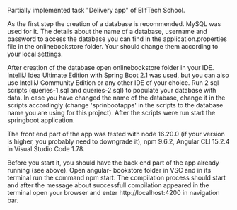 Partially implemented task "Delivery app" of ElifTech School.

As the first step the creation of a database is recommended. MySQL was used for it. The details about the
name of a database, username and password to access the database you can find in the application.properties
file in the onlinebookstore folder. Your should change them according to your local settings.

After creation of the database open onlinebookstore folder in your IDE. IntelliJ Idea Ultimate Edition with 
Spring Boot 2.1 was used, but you can also use IntelliJ Community Edition or any other IDE of your choice. 
Run 2 sql scripts (queries-1.sql and queries-2.sql) to populate your database with data. In case you have
changed the name of the database, change it in the scripts accordingly (change 'sprinbootapps' in the 
scripts to the database name you are using for this project). After the scripts were run start the 
springboot application.

The front end part of the app was tested with node 16.20.0 (if your version is higher, you probably
need to downgrade it), npm 9.6.2, Angular CLI 15.2.4 in Visual Studio Code 1.78.
 
Before you start it, you should have the back end part of the app already running (see above). Open angular-
bookstore folder in VSC and in its terminal run the command npm start. The compilation process should start
and after the message about successfull compilation appeared in the terminal open your browser and enter 
http://localhost:4200 in navigation bar.  

 